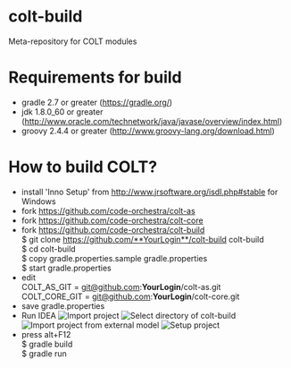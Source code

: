 # colt-build
Meta-repository for COLT modules

# Requirements for build
- gradle 2.7 or greater (https://gradle.org/)
- jdk 1.8.0_60 or greater (http://www.oracle.com/technetwork/java/javase/overview/index.html)
- groovy 2.4.4 or greater (http://www.groovy-lang.org/download.html)

# How to build COLT?
- install 'Inno Setup' from http://www.jrsoftware.org/isdl.php#stable for Windows
- fork https://github.com/code-orchestra/colt-as
- fork https://github.com/code-orchestra/colt-core
- fork https://github.com/code-orchestra/colt-build
</br>$ git clone https://github.com/**YourLogin**/colt-build colt-build
</br>$ cd colt-build
</br>$ copy gradle.properties.sample gradle.properties
</br>$ start gradle.properties
- edit 
  </br>COLT_AS_GIT = git@github.com:**YourLogin**/colt-as.git
  </br>COLT_CORE_GIT = git@github.com:**YourLogin**/colt-core.git
- save gradle.properties
- Run IDEA
![Import project](http://service.crazypanda.ru/v/clip2net/Z/o/5Z7DJ01o0l.png)
![Select directory of colt-build](http://service.crazypanda.ru/v/clip2net/i/b/lzkTibPrLC.png)
![Import project from external model](http://service.crazypanda.ru/v/clip2net/u/G/X59LAfmIhx.png)
![Setup project](http://service.crazypanda.ru/v/clip2net/N/1/7suehNUS89.png)
- press alt+F12
</br>$ gradle build
</br>$ gradle run
